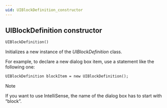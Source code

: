 ```yaml
---
uid: UIBlockDefinition_constructor
---
```


## UIBlockDefinition constructor

```txt
UIBlockDefinition()
```

Initializes a new instance of the *UIBlockDefinition* class.

For example, to declare a new dialog box item, use a statement like the following one:

```txt
UIBlockDefinition blockItem = new UIBlockDefinition();
```

> [!NOTE]
> If you want to use IntelliSense, the name of the dialog box has to start with “block”.
